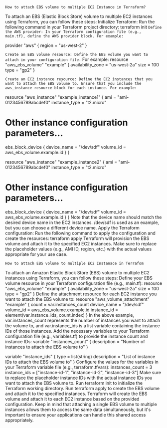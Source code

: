 `How to attach EBS volume to multiple EC2 Instance in Terraform?`

To attach an EBS (Elastic Block Store) volume to multiple EC2 instances using Terraform, you can follow these steps:
Initialize Terraform: Run the following command in your Terraform project directory:
terraform init
`Define the AWS provider: In your Terraform configuration file (e.g., main.tf), define the AWS provider block. For example:`

provider "aws" {
  region = "us-west-2"
}

`Create an EBS volume resource: Define the EBS volume you want to attach in your configuration file.` For example:
resource "aws_ebs_volume" "example" {
  availability_zone = "us-west-2a"
  size              = 100
  type              = "gp2"
}

`Create an EC2 instance resource: Define the EC2 instances that you want to attach the EBS volume to. Ensure that you include the aws_instance resource block for each instance. For example:`

resource "aws_instance" "example_instance1" {
  ami           = "ami-0123456789abcdef0"
  instance_type = "t2.micro"

  # Other instance configuration parameters...

  ebs_block_device {
    device_name = "/dev/sdf"
    volume_id   = aws_ebs_volume.example.id
  }
}

resource "aws_instance" "example_instance2" {
  ami           = "ami-0123456789abcdef0"
  instance_type = "t2.micro"

  # Other instance configuration parameters...

  ebs_block_device {
    device_name = "/dev/sdf"
    volume_id   = aws_ebs_volume.example.id
  }
}
Note that the device name should match the desired device name in the EC2 instances. /dev/sdf is used as an example, but you can choose a different device name.
Apply the Terraform configuration: Run the following command to apply the configuration and create the resources: terraform apply
Terraform will provision the EBS volume and attach it to the specified EC2 instances. Make sure to replace the placeholder values (e.g., AMI ID, region, etc.) with the actual values appropriate for your use case.


`How to attach EBS volume to multiple EC2 Instanace in Terrafom`

To attach an Amazon Elastic Block Store (EBS) volume to multiple EC2 instances using Terraform, you can follow these steps:
Define your EBS volume resource in your Terraform configuration file (e.g., main.tf):
resource "aws_ebs_volume" "example" {
  availability_zone = "us-west-2a"
  size              = 100
  type              = "gp2"
}
Define the attachment resource for each EC2 instance you want to attach the EBS volume to:
resource "aws_volume_attachment" "example" {
  count       = var.instances_count
  device_name = "/dev/sdf"
  volume_id   = aws_ebs_volume.example.id
  instance_id = element(var.instance_ids, count.index)
}
In the above example, var.instances_count represents the number of instances you want to attach the volume to, and var.instance_ids is a list variable containing the instance IDs of those instances.
Add the necessary variables to your Terraform configuration file (e.g., variables.tf) to provide the instance count and instance IDs:
variable "instances_count" {
  description = "Number of instances to attach the EBS volume to"
}

variable "instance_ids" {
  type        = list(string)
  description = "List of instance IDs to attach the EBS volume to"
}
Configure the values for the variables in your Terraform variable file (e.g., terraform.tfvars):
instances_count = 3
instance_ids    = ["instance-id-1", "instance-id-2", "instance-id-3"]
Make sure to replace the placeholder instance IDs with the actual instance IDs you want to attach the EBS volume to.
Run terraform init to initialize the Terraform working directory.
Run terraform apply to create the EBS volume and attach it to the specified instances.
Terraform will create the EBS volume and attach it to each EC2 instance based on the provided configuration. Keep in mind that attaching a single EBS volume to multiple instances allows them to access the same data simultaneously, but it's important to ensure your applications can handle this shared access appropriately.
